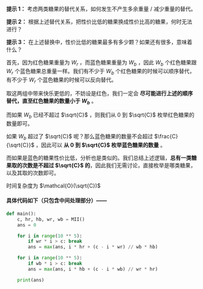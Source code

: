 **提示 1：** 考虑两类糖果的替代关系，如何发生不产生多余重量 / 减少重量的替代。

**提示 2：** 根据上述替代关系，把性价比低的糖果换成性价比高的糖果，何时无法进行？

**提示 3：** 在上述替换中，性价比低的糖果最多有多少颗？如果还有很多，意味着什么？

首先，因为红色糖果重量为 $W_r$ ，而蓝色糖果重量为 $W_b$ ，因此 $W_b$ 个红色糖果跟 $W_r$ 个蓝色糖果总重量一样。我们有不少于 $W_b$ 个红色糖果的时候可以顺序替代，有不少于 $W_r$ 个蓝色糖果的时候可以反向替代。

取这两组中带来快乐更低的，不妨设是红色，我们一定会 **尽可能进行上述的顺序替代，直至红色糖果的数量小于 $W_b$** 。

而如果 $W_b$ 已经不超过 $\sqrt{C}$ ，则我们从 $0$ 到 $\sqrt{C}$ 枚举红色糖果的数量即可。

如果 $W_b$ 超过了 $\sqrt{C}$ 呢？那么蓝色糖果的数量不会超过 $\frac{C}{\sqrt{C}}$ ，因此可以 **从 $0$ 到 $\sqrt{C}$ 枚举蓝色糖果的数量** 。

而如果是蓝色的糖果性价比低，分析也是类似的。我们总结上述逻辑，**总有一类糖果取的次数是不超过 $\sqrt{C}$ 的**，因此我们无需讨论，直接枚举是哪类糖果，以及其取的次数即可。

时间复杂度为 $\mathcal{O}(\sqrt{C})$

#### 具体代码如下（只包含中间处理部分）——

```Python []
def main():
    c, hr, hb, wr, wb = MII()
    ans = 0

    for i in range(10 ** 5):
        if wr * i > c: break
        ans = max(ans, i * hr + (c - i * wr) // wb * hb)

    for i in range(10 ** 5):
        if wb * i > c: break
        ans = max(ans, i * hb + (c - i * wb) // wr * hr)

    print(ans)
```
